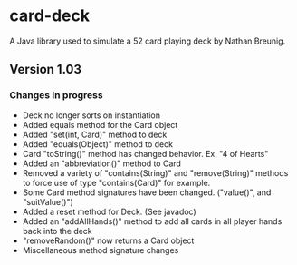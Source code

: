 # card-deck
A Java library used to simulate a 52 card playing deck by Nathan Breunig.
## Version 1.03
### Changes in progress
  - Deck no longer sorts on instantiation
  - Added equals method for the Card object
  - Added "set(int, Card)" method to deck
  - Added "equals(Object)" method to deck
  - Card "toString()" method has changed behavior. Ex. "4 of Hearts"
  - Added an "abbreviation()" method to Card
  - Removed a variety of "contains(String)" and "remove(String)" methods to force use of type "contains(Card)" for example.
  - Some Card method signatures have been changed. ("value()", and "suitValue()")
  - Added a reset method for Deck. (See javadoc)
  - Added an "addAllHands()" method to add all cards in all player hands back into the deck
  - "removeRandom()" now returns a Card object
  - Miscellaneous method signature changes
